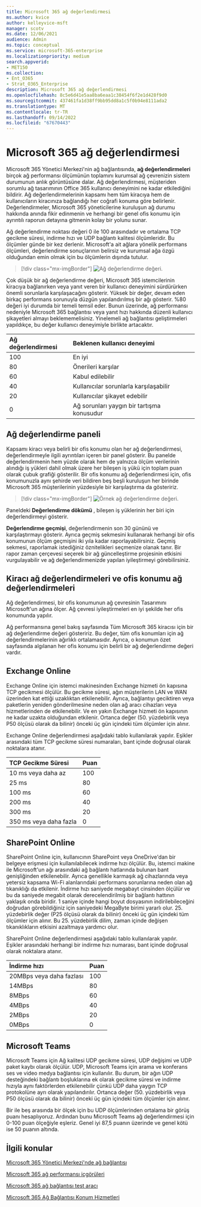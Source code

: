 ```yaml
---
title: Microsoft 365 ağ değerlendirmesi
ms.author: kvice
author: kelleyvice-msft
manager: scotv
ms.date: 12/06/2021
audience: Admin
ms.topic: conceptual
ms.service: microsoft-365-enterprise
ms.localizationpriority: medium
search.appverid:
- MET150
ms.collection:
- Ent_O365
- Strat_O365_Enterprise
description: Microsoft 365 ağ değerlendirmesi
ms.openlocfilehash: 8c5e6d41e5aa8ba6eaa1c38454f6f2e1d428f9d0
ms.sourcegitcommit: 437461fa1d38ff9bb95dd8a1c5f0b94e8111ada2
ms.translationtype: MT
ms.contentlocale: tr-TR
ms.lasthandoff: 09/14/2022
ms.locfileid: "67670443"
---
```

# <a name="microsoft-365-network-assessment"></a>Microsoft 365 ağ değerlendirmesi

Microsoft 365 Yönetici Merkezi'nin ağ bağlantısında, **ağ değerlendirmeleri** birçok ağ performansı ölçümünün toplamını kurumsal ağ çevrenizin sistem durumunun anlık görüntüsüne dalar. Ağ değerlendirmesi, müşteriden sorumlu ağ tasarımının Office 365 kullanıcı deneyimini ne kadar etkilediğini bildirir. Ağ değerlendirmelerinin kapsamı hem tüm kiracıya hem de kullanıcıların kiracınıza bağlandığı her coğrafi konuma göre belirlenir. Değerlendirmeler, Microsoft 365 yöneticilerine kuruluşun ağ durumu hakkında anında fikir edinmenin ve herhangi bir genel ofis konumu için ayrıntılı raporun detayına gitmenin kolay bir yolunu sunar.

Ağ değerlendirme noktası değeri 0 ile 100 arasındadır ve ortalama TCP gecikme süresi, indirme hızı ve UDP bağlantı kalitesi ölçümleridir. Bu ölçümler günde bir kez derlenir. Microsoft'a ait ağlara yönelik performans ölçümleri, değerlendirme sonuçlarının belirsiz ve kurumsal ağa özgü olduğundan emin olmak için bu ölçümlerin dışında tutulur.

> [!div class="mx-imgBorder"]
> ![Ağ değerlendirme değeri.](../media/m365-mac-perf/m365-mac-perf-overview-score-top.png)

Çok düşük bir ağ değerlendirme değeri, Microsoft 365 istemcilerinin kiracıya bağlanırken veya yanıt veren bir kullanıcı deneyimini sürdürürken önemli sorunlarla karşılaşacağını gösterir. Yüksek bir değer, devam eden birkaç performans sorunuyla düzgün yapılandırılmış bir ağı gösterir. %80 değeri iyi durumda bir temeli temsil eder. Bunun üzerinde, ağ performansı nedeniyle Microsoft 365 bağlantısı veya yanıt hızı hakkında düzenli kullanıcı şikayetleri almayı beklememelisiniz. Yinelemeli ağ bağlantısı geliştirmeleri yapıldıkçe, bu değer kullanıcı deneyimiyle birlikte artacaktır.

| Ağ değerlendirmesi | Beklenen kullanıcı deneyimi |
| :----------------- | :----------------------- |
| 100                | En iyi                     |
| 80                 | Önerileri karşılar    |
| 60                 | Kabul edilebilir               |
| 40                 | Kullanıcılar sorunlarla karşılaşabilir |
| 20                 | Kullanıcılar şikayet edebilir       |
| 0                  | Ağ sorunları yaygın bir tartışma konusudur |

## <a name="network-assessment-panel"></a>Ağ değerlendirme paneli

Kapsamı kiracı veya belirli bir ofis konumu olan her ağ değerlendirmesi, değerlendirmeyle ilgili ayrıntıları içeren bir panel gösterir. Bu panelde değerlendirmenin hem yüzde olarak hem de yalnızca ölçüm verilerinin alındığı iş yükleri dahil olmak üzere her bileşen iş yükü için toplam puan olarak çubuk grafiği gösterilir. Bir ofis konumu ağ değerlendirmesi için, ofis konumunuzla aynı şehirde veri bildiren beş beşli kuruluşun her birinde Microsoft 365 müşterilerinin yüzdesiyle bir karşılaştırma da gösteririz.

> [!div class="mx-imgBorder"]
> ![Örnek ağ değerlendirme değeri.](../media/m365-mac-perf/m365-mac-perf-overview-score.png)

Paneldeki **Değerlendirme dökümü** , bileşen iş yüklerinin her biri için değerlendirmeyi gösterir.

**Değerlendirme geçmişi**, değerlendirmenin son 30 gününü ve karşılaştırmayı gösterir. Ayrıca geçmiş sekmesini kullanarak herhangi bir ofis konumunun ölçüm geçmişini iki yıla kadar raporlayabilirsiniz. Geçmiş sekmesi, raporlamak istediğiniz öznitelikleri seçmenize olanak tanır. Bir rapor zaman çerçevesi seçerek bir ağ güncelleştirme projesinin etkisini vurgulayabilir ve ağ değerlendirmenizde yapılan iyileştirmeyi görebilirsiniz.

## <a name="tenant-network-assessments-and-office-location-network-assessments"></a>Kiracı ağ değerlendirmeleri ve ofis konumu ağ değerlendirmeleri

Ağ değerlendirmesi, bir ofis konumunun ağ çevresinin Tasarımını Microsoft'un ağına ölçer. Ağ çevresi iyileştirmeleri en iyi şekilde her ofis konumunda yapılır.

Ağ performansına genel bakış sayfasında Tüm Microsoft 365 kiracısı için bir ağ değerlendirme değeri gösteririz. Bu değer, tüm ofis konumları için ağ değerlendirmelerinin ağırlıklı ortalamasıdır. Ayrıca, o konumun özet sayfasında algılanan her ofis konumu için belirli bir ağ değerlendirme değeri vardır.

## <a name="exchange-online"></a>Exchange Online

Exchange Online için istemci makinesinden Exchange hizmeti ön kapısına TCP gecikmesi ölçülür. Bu gecikme süresi, ağın müşterilerin LAN ve WAN üzerinden kat ettiği uzaklıktan etkilenebilir. Ayrıca, bağlantıyı geciktiren veya paketlerin yeniden gönderilmesine neden olan ağ aracı cihazları veya hizmetlerinden de etkilenebilir. Ve en yakın Exchange hizmeti ön kapısının ne kadar uzakta olduğundan etkilenir. Ortanca değer (50. yüzdebirlik veya P50 ölçüsü olarak da bilinir) önceki üç gün içindeki tüm ölçümler için alınır.

Exchange Online değerlendirmesi aşağıdaki tablo kullanılarak yapılır. Eşikler arasındaki tüm TCP gecikme süresi numaraları, bant içinde doğrusal olarak noktalara atanır.

| TCP Gecikme Süresi   | Puan |
| :------------ | :----- |
| 10 ms veya daha az  | 100    |
| 25 ms          | 80     |
| 100 ms         | 60     |
| 200 ms         | 40     |
| 300 ms         | 20     |
| 350 ms veya daha fazla | 0      |

## <a name="sharepoint-online"></a>SharePoint Online

SharePoint Online için, kullanıcının SharePoint veya OneDrive'dan bir belgeye erişmesi için kullanılabilecek indirme hızı ölçülür. Bu, istemci makine ile Microsoft'un ağı arasındaki ağ bağlantı hatlarında bulunan bant genişliğinden etkilenebilir. Ayrıca genellikle karmaşık ağ cihazlarında veya yetersiz kapsama Wi-Fi alanlarındaki performans sorunlarına neden olan ağ tıkanıklığı da etkilenir. İndirme hızı saniyede megabayt cinsinden ölçülür ve bu da saniyede megabit olarak derecelendirilmiş bir bağlantı hattının yaklaşık onda biridir. 1 saniye içinde hangi boyut dosyasının indirilebileceğini doğrudan görebildiğiniz için saniyedeki MegaByte birimi yararlı olur. 25. yüzdebirlik değer (P25 ölçüsü olarak da bilinir) önceki üç gün içindeki tüm ölçümler için alınır. Bu 25. yüzdebirlik dilim, zaman içinde değişen tıkanıklıkların etkisini azaltmaya yardımcı olur.

SharePoint Online değerlendirmesi aşağıdaki tablo kullanılarak yapılır. Eşikler arasındaki herhangi bir indirme hızı numarası, bant içinde doğrusal olarak noktalara atanır.

| İndirme hızı | Puan |
| :------------- | :----- |
| 20MBps veya daha fazlası | 100    |
| 14MBps         | 80     |
| 8MBps          | 60     |
| 4MBps          | 40     |
| 2MBps          | 20     |
| 0MBps          | 0      |

## <a name="microsoft-teams"></a>Microsoft Teams

Microsoft Teams için Ağ kalitesi UDP gecikme süresi, UDP değişimi ve UDP paket kaybı olarak ölçülür. UDP, Microsoft Teams için arama ve konferans ses ve video medya bağlantısı için kullanılır. Bu durum, bir ağın UDP desteğindeki bağlantı boşluklarına ek olarak gecikme süresi ve indirme hızıyla aynı faktörlerden etkilenebilir çünkü UDP daha yaygın TCP protokolüne ayrı olarak yapılandırılır. Ortanca değer (50. yüzdebirlik veya P50 ölçüsü olarak da bilinir) önceki üç gün içindeki tüm ölçümler için alınır. 

Bir ile beş arasında bir ölçek için bu UDP ölçümlerinden ortalama bir görüş puanı hesaplıyoruz. Ardından bunu Microsoft Teams ağ değerlendirmesi için 0-100 puan ölçeğiyle eşleriz.  Genel iyi 87,5 puanın üzerinde ve genel kötü ise 50 puanın altında.

## <a name="related-topics"></a>İlgili konular

[Microsoft 365 Yönetici Merkezi'nde ağ bağlantısı](office-365-network-mac-perf-overview.md)

[Microsoft 365 ağ performansı içgörüleri](office-365-network-mac-perf-insights.md)

[Microsoft 365 ağ bağlantısı test aracı](office-365-network-mac-perf-onboarding-tool.md)

[Microsoft 365 Ağ Bağlantısı Konum Hizmetleri](office-365-network-mac-location-services.md)
